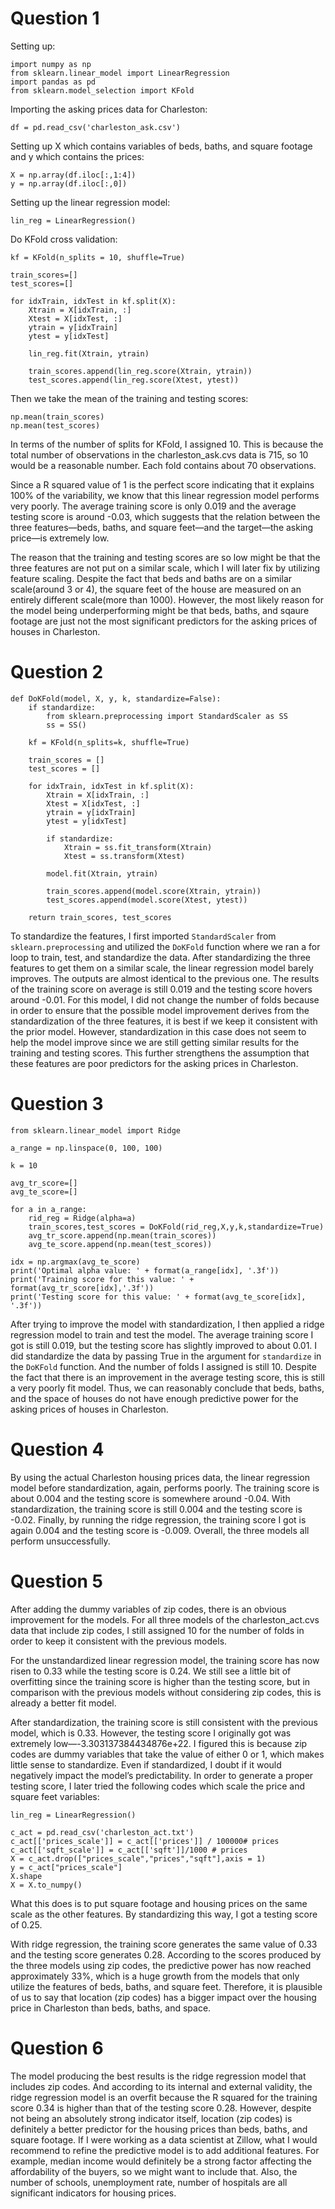 # Question 1 

Setting up:

```
import numpy as np
from sklearn.linear_model import LinearRegression
import pandas as pd 
from sklearn.model_selection import KFold
```

Importing the asking prices data for Charleston:

```
df = pd.read_csv('charleston_ask.csv')
```

Setting up X which contains variables of beds, baths, and square footage and y which contains the prices:

```
X = np.array(df.iloc[:,1:4])
y = np.array(df.iloc[:,0])
```

Setting up the linear regression model:

```
lin_reg = LinearRegression()
```
Do KFold cross validation:

```
kf = KFold(n_splits = 10, shuffle=True)

train_scores=[]
test_scores=[]

for idxTrain, idxTest in kf.split(X):
    Xtrain = X[idxTrain, :]
    Xtest = X[idxTest, :]
    ytrain = y[idxTrain]
    ytest = y[idxTest]

    lin_reg.fit(Xtrain, ytrain)

    train_scores.append(lin_reg.score(Xtrain, ytrain))
    test_scores.append(lin_reg.score(Xtest, ytest))
 ```
 Then we take the mean of the training and testing scores:
 
 ```
 np.mean(train_scores)
 np.mean(test_scores)
 ```

In terms of the number of splits for KFold, I assigned 10. This is because the total number of observations in the charleston_ask.cvs data is 715, so 10 would be a reasonable number. Each fold contains about 70 observations.

Since a R squared value of 1 is the perfect score indicating that it explains 100% of the variability, we know that this linear regression model performs very poorly. The average training score is only 0.019 and the average testing score is around -0.03, which suggests that the relation between the three features—beds, baths, and square feet—and the target—the asking price—is extremely low. 

The reason that the training and testing scores are so low might be that the three features are not put on a similar scale, which I will later fix by utilizing feature scaling. Despite the fact that beds and baths are on a similar scale(around 3 or 4), the square feet of the house are measured on an entirely different scale(more than 1000). However, the most likely reason for the model being underperforming might be that beds, baths, and sqaure footage are just not the most significant predictors for the asking prices of houses in Charleston. 


# Question 2 

```
def DoKFold(model, X, y, k, standardize=False):
    if standardize:
        from sklearn.preprocessing import StandardScaler as SS
        ss = SS()

    kf = KFold(n_splits=k, shuffle=True)

    train_scores = []
    test_scores = []

    for idxTrain, idxTest in kf.split(X):
        Xtrain = X[idxTrain, :]
        Xtest = X[idxTest, :]
        ytrain = y[idxTrain]
        ytest = y[idxTest]

        if standardize:
            Xtrain = ss.fit_transform(Xtrain)
            Xtest = ss.transform(Xtest)

        model.fit(Xtrain, ytrain)

        train_scores.append(model.score(Xtrain, ytrain))
        test_scores.append(model.score(Xtest, ytest))

    return train_scores, test_scores
 ```

To standardize the features, I first imported `StandardScaler` from `sklearn.preprocessing` and utilized the `DoKFold` function where we ran a for loop to train, test, and standardize the data. After standardizing the three features to get them on a similar scale, the linear regression model barely improves. The outputs are almost identical to the previous one. The results of the training score on average is still 0.019 and the testing score hovers around -0.01. For this model, I did not change the number of folds because in order to ensure that the possible model improvement derives from the standardization of the three features, it is best if we keep it consistent with the prior model. However, standardization in this case does not seem to help the model improve since we are still getting similar results for the training and testing scores. This further strengthens the assumption that these features are poor predictors for the asking prices in Charleston. 

# Question 3 

```
from sklearn.linear_model import Ridge

a_range = np.linspace(0, 100, 100)

k = 10

avg_tr_score=[]
avg_te_score=[]

for a in a_range:
    rid_reg = Ridge(alpha=a)
    train_scores,test_scores = DoKFold(rid_reg,X,y,k,standardize=True)
    avg_tr_score.append(np.mean(train_scores))
    avg_te_score.append(np.mean(test_scores))
    
idx = np.argmax(avg_te_score)
print('Optimal alpha value: ' + format(a_range[idx], '.3f'))
print('Training score for this value: ' + format(avg_tr_score[idx],'.3f'))
print('Testing score for this value: ' + format(avg_te_score[idx], '.3f'))
```

After trying to improve the model with standardization, I then applied a ridge regression model to train and test the model. The average training score I got is still 0.019, but the testing score has slightly improved to about 0.01. I did standardize the data by passing True in the argument for `standardize` in the `DoKFold` function. And the number of folds I assigned is still 10. Despite the fact that there is an improvement in the average testing score, this is still a very poorly fit model. Thus, we can reasonably conclude that beds, baths, and the space of houses do not have enough predictive power for the asking prices of houses in Charleston. 

# Question 4 

By using the actual Charleston housing prices data, the linear regression model before standardization, again, performs poorly. The training score is about 0.004 and the testing score is somewhere around -0.04. With standardization, the training score is still 0.004 and the testing score is -0.02. Finally, by running the ridge regression, the training score I got is again 0.004 and the testing score is -0.009. Overall, the three models all perform unsuccessfully. 


# Question 5 

After adding the dummy variables of zip codes, there is an obvious improvement for the models. For all three models of the charleston_act.cvs data that include zip codes, I still assigned 10 for the number of folds in order to keep it consistent with the previous models. 

For the unstandardized linear regression model, the training score has now risen to 0.33 while the testing score is 0.24. We still see a little bit of overfitting since the training score is higher than the testing score, but in comparison with the previous models without considering zip codes, this is already a better fit model. 

After standardization, the training score is still consistent with the previous model, which is 0.33. However, the testing score I originally got was extremely low—-3.303137384434876e+22. I figured this is because zip codes are dummy variables that take the value of either 0 or 1, which makes little sense to standardize. Even if standardized, I doubt if it would negatively impact the model’s predictability. In order to generate a proper testing score, I later tried the following codes which scale the price and square feet variables: 

```
lin_reg = LinearRegression()

c_act = pd.read_csv('charleston_act.txt')
c_act[['prices_scale']] = c_act[['prices']] / 100000# prices
c_act[['sqft_scale']] = c_act[['sqft']]/1000 # prices
X = c_act.drop(["prices_scale","prices","sqft"],axis = 1)
y = c_act["prices_scale"]
X.shape
X = X.to_numpy()
```

What this does is to put square footage and housing prices on the same scale as the other features. By standardizing this way, I got a testing score of 0.25. 

With ridge regression, the training score generates the same value of 0.33 and the testing score generates 0.28. According to the scores produced by the three models using zip codes, the predictive power has now reached approximately 33%, which is a huge growth from the models that only utilize the features of beds, baths, and square feet. Therefore, it is plausible of us to say that location (zip codes) has a bigger impact over the housing price in Charleston than beds, baths, and space. 

# Question 6 

The model producing the best results is the ridge regression model that includes zip codes. And according to its internal and external validity, the ridge regression model is an overfit because the R squared for the training score 0.34 is higher than that of the testing score 0.28. However, despite not being an absolutely strong indicator itself, location (zip codes) is definitely a better predictor for the housing prices than beds, baths, and square footage. If I were working as a data scientist at Zillow, what I would recommend to refine the predictive model is to add additional features. For example, median income would definitely be a strong factor affecting the affordability of the buyers, so we might want to include that. Also, the number of schools, unemployment rate, number of hospitals are all significant indicators for housing prices. 
















